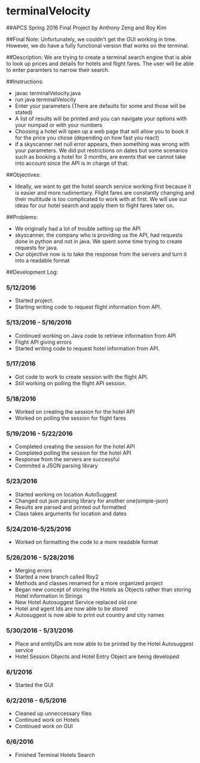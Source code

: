 # terminalVelocity
##APCS Spring 2016 Final Project
by Anthony Zeng and Roy Kim

##Final Note:
Unfortunately, we couldn't get the GUI working in time. However, we do have a fully functional version that works on the terminal.

##Description:
We are trying to create a terminal search engine that is able to look up prices and details for hotels and flight fares. The user will be able to enter paramters to narrow their search.

##Instructions:
- javac terminalVelocity.java
- run java terminalVelocity
- Enter your parameters (There are defaults for some and those will be stated)
- A list of results will be printed and you can navigate your options with your numpad or with your numbers
- Choosing a hotel will open up a web page that will allow you to book it for the price you chose (depending on how fast you react)
- if a skyscanner net null error appears, then something was wrong with your parameters. We did put restrictions on dates but some scenarios such as booking a hotel for 3 months, are events that we cannot take into account since the API is in charge of that.

##Objectives:
* Ideally, we want to get the hotel search service working first because it is easier and more rudimentary. Flight fares are constantly changing and their multitude is too complicated to work with at first. We will use our ideas for our hotel search and apply them to flight fares later on.

##Problems:
* We originally had a lot of trouble setting up the API
* skyscanner, the company who is providing us the API, had requests done in python and not in java. We spent some time trying to create requests for java.
* Our objective now is to take the response from the servers and turn it into a readable format 

##Development Log:

### 5/12/2016
* Started project.
* Starting writing code to request flight information from API.

### 5/13/2016 - 5/16/2016
* Continued working on Java code to retrieve information from API
* Flight API giving errors 
* Started writing code to request hotel information from API.

### 5/17/2016
* Got code to work to create session with the flight API.
* Still working on polling the flight API session.

### 5/18/2016
* Worked on creating the session for the hotel API
* Worked on polling the session for flight fares

### 5/19/2016 - 5/22/2016
* Completed creating the session for the hotel API
* Completed polling the session for the hotel API
* Response from the servers are successful
* Commited a JSON parsing library
  
### 5/23/2016
* Started working on location AutoSuggest
* Changed out json parsing library for another one(simple-json)
* Results are parsed and printed out formatted
* Class takes arguments for location and dates

### 5/24/2016-5/25/2016
* Worked on formatting the code to a more readable format

### 5/26/2016 - 5/28/2016
* Merging errors
* Started a new branch called Roy2 
* Methods and classes renamed for a more organized project
* Began new concept of storing the Hotels as Objects rather than storing Hotel information in Strings
* New Hotel Autosuggest Service replaced old one
* Hotel and agent Ids are now able to be stored
* Autosuggest is now able to print out country and city names

### 5/30/2016 - 5/31/2016
* Place and entityIDs are now able to be printed by the Hotel Autosuggest service
* Hotel Session Objects and Hotel Entry Object are being developed

### 6/1/2016
* Started the GUI

### 6/2/2016 - 6/5/2016
* Cleaned up unneccessary files
* Continued work on Hotels
* Continued work on GUI

### 6/6/2016
* Finished Terminal Hotels Search
